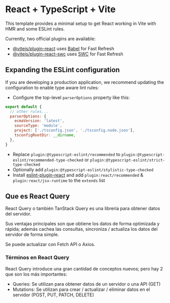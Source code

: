  # React + TypeScript + Vite

This template provides a minimal setup to get React working in Vite with HMR and some ESLint rules.

Currently, two official plugins are available:

- [@vitejs/plugin-react](https://github.com/vitejs/vite-plugin-react/blob/main/packages/plugin-react/README.md) uses [Babel](https://babeljs.io/) for Fast Refresh
- [@vitejs/plugin-react-swc](https://github.com/vitejs/vite-plugin-react-swc) uses [SWC](https://swc.rs/) for Fast Refresh

## Expanding the ESLint configuration

If you are developing a production application, we recommend updating the configuration to enable type aware lint rules:

- Configure the top-level `parserOptions` property like this:

```js
export default {
  // other rules...
  parserOptions: {
    ecmaVersion: 'latest',
    sourceType: 'module',
    project: ['./tsconfig.json', './tsconfig.node.json'],
    tsconfigRootDir: __dirname,
  },
}
```

- Replace `plugin:@typescript-eslint/recommended` to `plugin:@typescript-eslint/recommended-type-checked` or `plugin:@typescript-eslint/strict-type-checked`
- Optionally add `plugin:@typescript-eslint/stylistic-type-checked`
- Install [eslint-plugin-react](https://github.com/jsx-eslint/eslint-plugin-react) and add `plugin:react/recommended` & `plugin:react/jsx-runtime` to the `extends` list


 ## Que es React Query

 React Query o también TanStack Query es una librería para obtener datos del servidor.

 Sus ventajas principales son que obtiene los datos de forma optimizada y rápida; además cachea las consultas, sincroniza / actualiza los datos del servidor de forma simple.

 Se puede actualizar con Fetch API o Axios.

 ### Términos en React Query

 React Query introduce una gran cantidad de conceptos nuevos; pero hay 2 que son los más importantes:

 - Queries: Se utilizan para obtener datos de un servidor o una API (GET)
 - Mutations: Se utilizan para crear / actualizar / eliminar datos en el servidor (POST, PUT, PATCH, DELETE)
